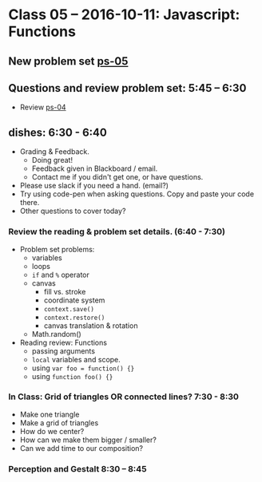 # Class 05 – 2016-10-11: Javascript: Functions

## New problem set [ps-05](ps-05.html)

## Questions and review problem set:  5:45 – 6:30 
* Review [ps-04](../04/ps-04.html)

## dishes: 6:30 - 6:40
* Grading & Feedback.
  * Doing great!
  * Feedback given in Blackboard / email. 
  * Contact me if you didn't get one, or have questions.
* Please use slack if you need a hand. (email?)
* Try using code-pen when asking questions.  Copy and paste your code there.
* Other questions to cover today? 
  

###  Review the reading & problem set details. (6:40 - 7:30)
* Problem set problems:
  * variables
  * loops
  * `if` and `%` operator 
  * canvas
    * fill vs. stroke
    * coordinate system
    * `context.save()`
    * `context.restore()`
    * canvas translation & rotation
  * Math.random()
* Reading review: Functions
  * passing arguments
  * `local` variables and scope.
  * using `var foo = function() {}`
  * using `function foo() {}`
    

### In Class: Grid of triangles OR connected lines? 7:30 - 8:30
- Make one triangle
- Make a grid of triangles
- How do we center?
- How can we make them bigger / smaller?
- Can we add time to our composition?

### Perception and Gestalt 8:30 – 8:45  

 